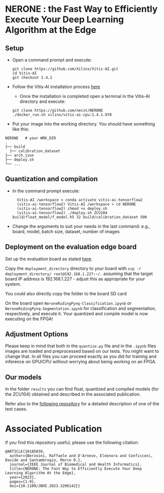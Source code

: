 # NERONE : the Fast Way to Efficiently Execute Your Deep Learning Algorithm at the Edge


## Setup

* Open a command prompt and execute:
    ```console
    git clone https://github.com/Xilinx/Vitis-AI.git
    cd Vitis-AI
    git checkout 1.4.1
    ```
* Follow the Vitis-AI installation process [here](https://docs.xilinx.com/r/en-US/ug1414-vitis-ai/Setting-Up-the-Host) 
  * Once the installation is completed open a terminal in the Vitis-AI directory and execute:  
  ```console
  git clone https://github.com/necst/NERONE
  ./docker_run.sh xilinx/vitis-ai-cpu:1.4.1.978
  ```


* Put your image into the working directory. You should have something like this:

```text
NERONE   # your WRK_DIR
.
├── build
  ├── calibration_dataset
├── arch.json
├── deploy.sh
└── ...
```

## Quantization and compilation

* In the command prompt execute:
  ```console
    Vitis-AI /workspace > conda activate vitis-ai-tensorflow2
    (vitis-ai-tensorflow2) Vitis-AI /workspace > cd NERONE
    (vitis-ai-tensorflow2) chmod +x deploy.sh
    (vitis-ai-tensorflow2) ./deploy.sh ZCU104 build/float_model/f_model.h5 32 build/calibration_dataset 500
    ```
* Change the arguments to suit your needs in the last command: e.g., board, model, batch size, dataset, number of images

## Deployment on the evaluation edge board

Set up the evaluation board as stated [here](https://github.com/Xilinx/DPU-PYNQ).


Copy the `deployment_directory` directory to your board with `scp -r deployment_directory/ root@192.168.1.227:~/.` assuming that the target board IP address is 192.168.1.227 - adjust this as appropriate for your system.

You could also directly copy the folder to the board SD card 

On the board open `NeroneRidingPynq-Classification.ipynb` or `NeroneRidingPynq-Segmentation.ipynb` for classification and segmentation, respectively, and execute it. Your quantized and compile model is now executing on the FPGA!

## Adjustment Options

Please keep in mind that both in the `quantize.py` file and in the `.ipynb` files images are loaded and preprocessed based on our tests. You might want to change that. In all files you can proceed exactly as you did for training and inference on GPU/CPU without worrying about being working on an FPGA.

## Our models

In the folder `results` you can find float, quantized and compiled models (for the ZCU104) obtained and described in the associated publication.

Refer also to the [following repository](https://github.com/necst/SENECA) for a detailed description of one of the test cases.

<a id="paper_ref"></a>
# Associated Publication

If you find this repository useful, please use the following citation:

```
@ARTICLE{10185039,
  author={Berzoini, Raffaele and D'Arnese, Eleonora and Conficconi, Davide and Santambrogio, Marco D.},
  journal={IEEE Journal of Biomedical and Health Informatics}, 
  title={NERONE: The Fast Way to Efficiently Execute Your Deep Learning Algorithm At the Edge}, 
  year={2023},
  pages={1-9},
  doi={10.1109/JBHI.2023.3296142}}
